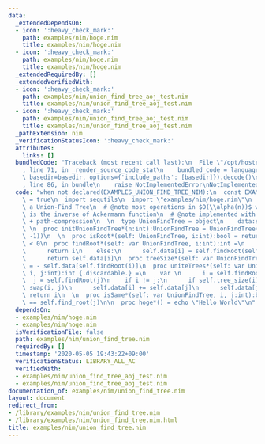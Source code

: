 ```yaml
---
data:
  _extendedDependsOn:
  - icon: ':heavy_check_mark:'
    path: examples/nim/hoge.nim
    title: examples/nim/hoge.nim
  - icon: ':heavy_check_mark:'
    path: examples/nim/hoge.nim
    title: examples/nim/hoge.nim
  _extendedRequiredBy: []
  _extendedVerifiedWith:
  - icon: ':heavy_check_mark:'
    path: examples/nim/union_find_tree_aoj_test.nim
    title: examples/nim/union_find_tree_aoj_test.nim
  - icon: ':heavy_check_mark:'
    path: examples/nim/union_find_tree_aoj_test.nim
    title: examples/nim/union_find_tree_aoj_test.nim
  _pathExtension: nim
  _verificationStatusIcon: ':heavy_check_mark:'
  attributes:
    links: []
  bundledCode: "Traceback (most recent call last):\n  File \"/opt/hostedtoolcache/Python/3.9.1/x64/lib/python3.9/site-packages/onlinejudge_verify/documentation/build.py\"\
    , line 71, in _render_source_code_stat\n    bundled_code = language.bundle(stat.path,\
    \ basedir=basedir, options={'include_paths': [basedir]}).decode()\n  File \"/opt/hostedtoolcache/Python/3.9.1/x64/lib/python3.9/site-packages/onlinejudge_verify/languages/nim.py\"\
    , line 86, in bundle\n    raise NotImplementedError\nNotImplementedError\n"
  code: "when not declared(EXAMPLES_UNION_FIND_TREE_NIM):\n  const EXAMPLES_UNION_FIND_TREE_NIM\
    \ = true\n  import sequtils\n  import \"examples/nim/hoge.nim\"\n  \n  # @brief\
    \ a Union-Find Tree\n  # @note most operations in $O(\\alpha(n))$ where $\\alpha(n)$\
    \ is the inverse of Ackermann function\n  # @note implemented with union-by-size\
    \ + path-compression\n  \n  type UnionFindTree = object\n    data:seq[int]\n \
    \ \n  proc initUnionFindTree*(n:int):UnionFindTree = UnionFindTree(data:newSeqWith(n,\
    \ -1))\n  \n  proc isRoot*(self: UnionFindTree, i:int):bool = return self.data[i]\
    \ < 0\n  proc findRoot*(self: var UnionFindTree, i:int):int =\n    if self.is_root(i):\n\
    \      return i\n    else:\n      self.data[i] = self.findRoot(self.data[i])\n\
    \      return self.data[i]\n  proc treeSize*(self: var UnionFindTree, i:int):int\
    \ = - self.data[self.findRoot(i)]\n  proc uniteTrees*(self: var UnionFindTree,\
    \ i, j:int):int {.discardable.} =\n    var \n      i = self.findRoot(i)\n    \
    \  j = self.findRoot(j)\n    if i != j:\n      if self.tree_size(i) < self.tree_size(j):\
    \ swap(i, j)\n      self.data[i] += self.data[j]\n      self.data[j] = i\n   \
    \ return i\n  \n  proc isSame*(self: var UnionFindTree, i, j:int):bool = self.find_root(i)\
    \ == self.find_root(j)\n\n  proc hoge*() = echo \"Hello World\"\n"
  dependsOn:
  - examples/nim/hoge.nim
  - examples/nim/hoge.nim
  isVerificationFile: false
  path: examples/nim/union_find_tree.nim
  requiredBy: []
  timestamp: '2020-05-05 19:43:22+09:00'
  verificationStatus: LIBRARY_ALL_AC
  verifiedWith:
  - examples/nim/union_find_tree_aoj_test.nim
  - examples/nim/union_find_tree_aoj_test.nim
documentation_of: examples/nim/union_find_tree.nim
layout: document
redirect_from:
- /library/examples/nim/union_find_tree.nim
- /library/examples/nim/union_find_tree.nim.html
title: examples/nim/union_find_tree.nim
---
```

